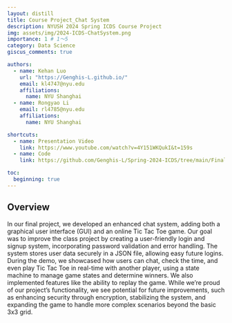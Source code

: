 ```yaml
---
layout: distill
title: Course Project_Chat System
description: NYUSH 2024 Spring ICDS Course Project
img: assets/img/2024-ICDS-ChatSystem.png
importance: 1 # 1～5
category: Data Science
giscus_comments: true

authors:
  - name: Kehan Luo
    url: "https://Genghis-L.github.io/"
    email: kl4747@nyu.edu
    affiliations:
      name: NYU Shanghai
  - name: Rongyao Li
    email: rl4785@nyu.edu
    affiliations:
      name: NYU Shanghai

shortcuts:
  - name: Presentation Video
    link: https://www.youtube.com/watch?v=4Y151WKQukI&t=159s
  - name: Code
    link: https://github.com/Genghis-L/Spring-2024-ICDS/tree/main/Final%20Projects

toc:
  beginning: true
---
```


## Overview

In our final project, we developed an enhanced chat system, adding both a graphical user interface (GUI) and an online Tic Tac Toe game. Our goal was to improve the class project by creating a user-friendly login and signup system, incorporating password validation and error handling. The system stores user data securely in a JSON file, allowing easy future logins. During the demo, we showcased how users can chat, check the time, and even play Tic Tac Toe in real-time with another player, using a state machine to manage game states and determine winners. We also implemented features like the ability to replay the game. While we’re proud of our project’s functionality, we see potential for future improvements, such as enhancing security through encryption, stabilizing the system, and expanding the game to handle more complex scenarios beyond the basic 3x3 grid.
